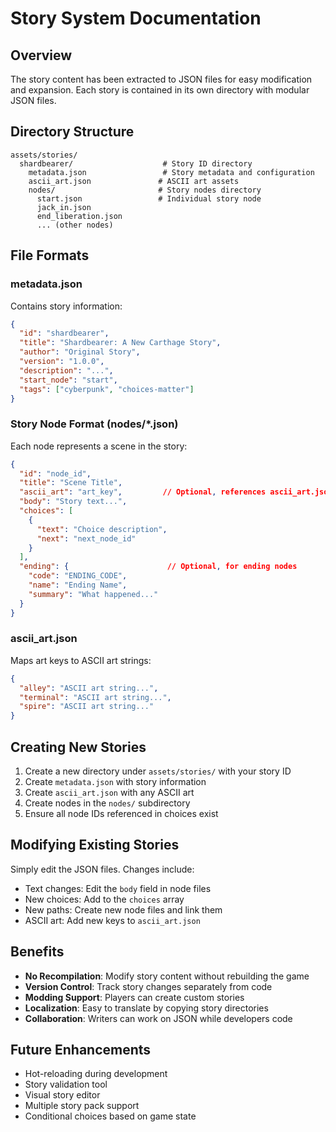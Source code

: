 # Story System Documentation

## Overview
The story content has been extracted to JSON files for easy modification and expansion. Each story is contained in its own directory with modular JSON files.

## Directory Structure
```
assets/stories/
  shardbearer/                    # Story ID directory
    metadata.json                 # Story metadata and configuration
    ascii_art.json               # ASCII art assets
    nodes/                       # Story nodes directory
      start.json                 # Individual story node
      jack_in.json
      end_liberation.json
      ... (other nodes)
```

## File Formats

### metadata.json
Contains story information:
```json
{
  "id": "shardbearer",
  "title": "Shardbearer: A New Carthage Story",
  "author": "Original Story",
  "version": "1.0.0",
  "description": "...",
  "start_node": "start",
  "tags": ["cyberpunk", "choices-matter"]
}
```

### Story Node Format (nodes/*.json)
Each node represents a scene in the story:
```json
{
  "id": "node_id",
  "title": "Scene Title",
  "ascii_art": "art_key",         // Optional, references ascii_art.json
  "body": "Story text...",
  "choices": [
    {
      "text": "Choice description",
      "next": "next_node_id"
    }
  ],
  "ending": {                      // Optional, for ending nodes
    "code": "ENDING_CODE",
    "name": "Ending Name",
    "summary": "What happened..."
  }
}
```

### ascii_art.json
Maps art keys to ASCII art strings:
```json
{
  "alley": "ASCII art string...",
  "terminal": "ASCII art string...",
  "spire": "ASCII art string..."
}
```

## Creating New Stories

1. Create a new directory under `assets/stories/` with your story ID
2. Create `metadata.json` with story information
3. Create `ascii_art.json` with any ASCII art
4. Create nodes in the `nodes/` subdirectory
5. Ensure all node IDs referenced in choices exist

## Modifying Existing Stories

Simply edit the JSON files. Changes include:
- Text changes: Edit the `body` field in node files
- New choices: Add to the `choices` array
- New paths: Create new node files and link them
- ASCII art: Add new keys to `ascii_art.json`

## Benefits

- **No Recompilation**: Modify story content without rebuilding the game
- **Version Control**: Track story changes separately from code
- **Modding Support**: Players can create custom stories
- **Localization**: Easy to translate by copying story directories
- **Collaboration**: Writers can work on JSON while developers code

## Future Enhancements

- Hot-reloading during development
- Story validation tool
- Visual story editor
- Multiple story pack support
- Conditional choices based on game state